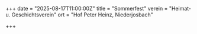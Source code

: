 +++
date = "2025-08-17T11:00:00Z"
title = "Sommerfest"
verein = "Heimat- u. Geschichtsverein"
ort = "Hof Peter Heinz, Niederjosbach"

+++
